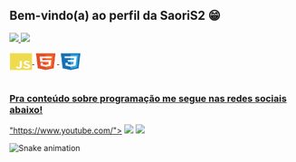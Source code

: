 ## Bem-vindo(a) ao perfil da SaoriS2 😁

 <div>
   <a href="https://github.com/SaoriS2"><img height="180em" src="https://github-readme-stats.vercel.app/api?username=SaoriS2&show_icons=true&theme=synthwave&include_all_commits=true&count_private=true"/>
   <img height="180em" src="https://github-readme-stats.vercel.app/api/top-langs/?username=SaoriS2&layout=compact&langs_count=6&theme=synthwave"/>
</div>
<div style="display: inline_block"><br>
  <img align="center" alt="Js" height="30" width="40" src="https://raw.githubusercontent.com/devicons/devicon/master/icons/javascript/javascript-plain.svg">
  <img align="center" alt="HTML" height="30" width="40" src="https://raw.githubusercontent.com/devicons/devicon/master/icons/html5/html5-original.svg">
  <img align="center" alt="CSS" height="30" width="40" src="https://raw.githubusercontent.com/devicons/devicon/master/icons/css3/css3-original.svg">
</div>
 
 <br>
 
  ### Pra conteúdo sobre programação me segue nas redes sociais abaixo!
 
<div> 
 <a href="https://www.youtube.com/@SaoriS2" target="_blank"> "https://www.youtube.com/"></a>
 <a href="https://www.instagram.com/dianajade321/" target="_blank"><img src="https://img.shields.io/badge/-Instagram-%23E4405F?style=for-the-badge&logo=instagram&logoColor=white" target="_blank"></a>
 <a href="https://www.linkedin.com/in/diana-ferreira-ribeiro-38256436/" target="_blank"><img src="https://img.shields.io/badge/-LinkedIn-%230077B5?style=for-the-badge&logo=linkedin&logoColor=white" target="_blank"></a> 
  
 ![Snake animation](https://github.com/SaoriS2/SaoriS2/blob/output/github-contribution-grid-snake.svg)

</div>
